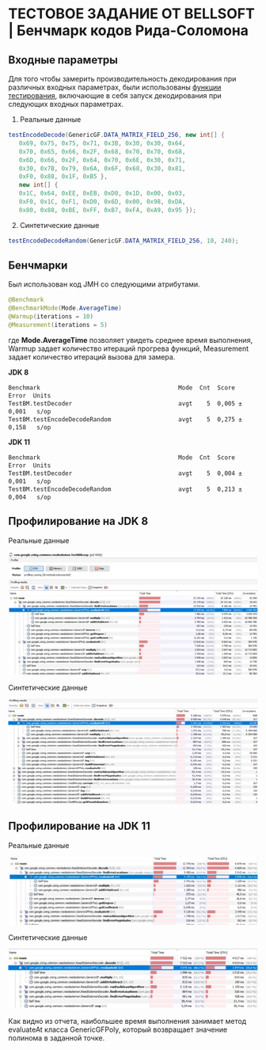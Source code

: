 # ТЕСТОВОЕ ЗАДАНИЕ ОТ BELLSOFT | Бенчмарк кодов Рида-Соломона
## Входные параметры
Для того чтобы замерить производительность декодирования при различных входных параметрах, были использованы [функции тестирования](https://github.com/zxing/zxing/blob/master/core/src/test/java/com/google/zxing/common/reedsolomon/ReedSolomonTestCase.java), включающие в себя запуск декодирования при следующих входных параметрах.

1. Реальные данные
``` java
testEncodeDecode(GenericGF.DATA_MATRIX_FIELD_256, new int[] {
   0x69, 0x75, 0x75, 0x71, 0x3B, 0x30, 0x30, 0x64,
   0x70, 0x65, 0x66, 0x2F, 0x68, 0x70, 0x70, 0x68,
   0x6D, 0x66, 0x2F, 0x64, 0x70, 0x6E, 0x30, 0x71,
   0x30, 0x7B, 0x79, 0x6A, 0x6F, 0x68, 0x30, 0x81,
   0xF0, 0x88, 0x1F, 0xB5 },
   new int[] {
   0x1C, 0x64, 0xEE, 0xEB, 0xD0, 0x1D, 0x00, 0x03,
   0xF0, 0x1C, 0xF1, 0xD0, 0x6D, 0x00, 0x98, 0xDA,
   0x80, 0x88, 0xBE, 0xFF, 0xB7, 0xFA, 0xA9, 0x95 });
   ```
   
2. Синтетические данные
``` java
testEncodeDecodeRandom(GenericGF.DATA_MATRIX_FIELD_256, 10, 240);
   ```
   
## Бенчмарки
Был использован код JMH со следующими атрибутами.
``` java
@Benchmark
@BenchmarkMode(Mode.AverageTime)
@Warmup(iterations = 10)
@Measurement(iterations = 5)
   ```
где **Mode.AverageTime** позволяет увидеть среднее время выполнения, Warmup задает количество итераций прогрева функций, Measurement задает количество итераций вызова для замера.

**JDK 8**
```
Benchmark                                       Mode  Cnt  Score    Error  Units
TestBM.testDecoder                              avgt    5  0,005 ±  0,001   s/op
TestBM.testEncodeDecodeRandom                   avgt    5  0,275 ±  0,158   s/op
```

**JDK 11**
```
Benchmark                                       Mode  Cnt  Score    Error  Units
TestBM.testDecoder                              avgt    5  0,004 ±  0,001   s/op
TestBM.testEncodeDecodeRandom                   avgt    5  0,213 ±  0,004   s/op
```

## Профилирование на JDK 8

Реальные данные

![alt text](https://github.com/ellkrauze/bellsoft_test_jdk/blob/main/1.jpg?raw=true)

Синтетические данные

![alt text](https://github.com/ellkrauze/bellsoft_test_jdk/blob/main/2.jpg?raw=true)

## Профилирование на JDK 11

Реальные данные

![alt text](https://github.com/ellkrauze/bellsoft_test_jdk/blob/main/3.jpg?raw=true)

Синтетические данные

![alt text](https://github.com/ellkrauze/bellsoft_test_jdk/blob/main/4.jpg?raw=true)


Как видно из отчета, наибольшее время выполнения занимает метод evaluateAt класса GenericGFPoly, который возвращает значение полинома в заданной точке.
